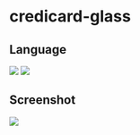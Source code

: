 # credicard-glass

## Language
<p> <img src="https://img.shields.io/badge/HTML5-E34F26?style=for-the-badge&logo=html5&logoColor=white">
    <img src="https://img.shields.io/badge/CSS3-1572B6?style=for-the-badge&logo=css3&logoColor=white"
</p>
  
## Screenshot
<img src="https://scontent.fsjk2-1.fna.fbcdn.net/v/t39.30808-6/241083670_243935047642292_6679286350152933486_n.jpg?_nc_cat=107&ccb=1-5&_nc_sid=730e14&_nc_ohc=yZ3DKXy_W6QAX_I06gV&_nc_oc=AQl7L7TE-cFJpjDYrAuTK73C8iyZaw_ea0LCe_Vw-6y8Nm4yF4M7VUtwQb8W15vaV7Y&tn=5KwD3AJPUadAFmBD&_nc_ht=scontent.fsjk2-1.fna&oh=6e6b550662c680072107354d60ff1fe3&oe=61345A31">
